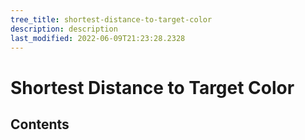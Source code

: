 ```yaml
---
tree_title: shortest-distance-to-target-color
description: description
last_modified: 2022-06-09T21:23:28.2328
---
```


# Shortest Distance to Target Color

## Contents
